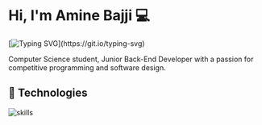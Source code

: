 # Hi, I'm Amine Bajji 💻
 [![Typing SVG](https://readme-typing-svg.herokuapp.com?font=comfortaa&color=016EEA&size=24&width=500&lines=CS+Student;Junior+Back-End+Engineer;Nice+to+meet+you...)](https://git.io/typing-svg)

Computer Science student, Junior Back-End Developer with a passion for competitive programming and software design. 
## 🔧 Technologies

![skills](https://skillicons.dev/icons?i=c,cpp,java,js,py,php,laravel,spring,graphql,react,next,postgres,mysql,docker,kubernetes,git,linux&theme=light)
